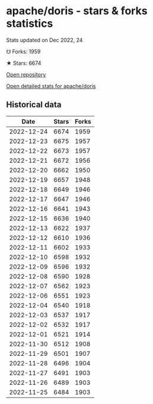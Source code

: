 # apache/doris - stars & forks statistics

Stats updated on Dec 2022, 24

☋ Forks: 1959

★ Stars: 6674

[Open repository](https://github.com/apache/doris)

[Open detailed stats for apache/doris](https://reviewgithub.com/rep/apache/doris)

## Historical data
| Date | Stars | Forks |
|------|-------|-------|
| 2022-12-24 | 6674 | 1959 | 
| 2022-12-23 | 6675 | 1957 | 
| 2022-12-22 | 6673 | 1957 | 
| 2022-12-21 | 6672 | 1956 | 
| 2022-12-20 | 6662 | 1950 | 
| 2022-12-19 | 6657 | 1948 | 
| 2022-12-18 | 6649 | 1946 | 
| 2022-12-17 | 6647 | 1946 | 
| 2022-12-16 | 6641 | 1943 | 
| 2022-12-15 | 6636 | 1940 | 
| 2022-12-13 | 6622 | 1937 | 
| 2022-12-12 | 6610 | 1936 | 
| 2022-12-11 | 6602 | 1933 | 
| 2022-12-10 | 6598 | 1932 | 
| 2022-12-09 | 6596 | 1932 | 
| 2022-12-08 | 6590 | 1928 | 
| 2022-12-07 | 6562 | 1923 | 
| 2022-12-06 | 6551 | 1923 | 
| 2022-12-04 | 6540 | 1918 | 
| 2022-12-03 | 6537 | 1917 | 
| 2022-12-02 | 6532 | 1917 | 
| 2022-12-01 | 6521 | 1914 | 
| 2022-11-30 | 6512 | 1908 | 
| 2022-11-29 | 6501 | 1907 | 
| 2022-11-28 | 6496 | 1904 | 
| 2022-11-27 | 6491 | 1903 | 
| 2022-11-26 | 6489 | 1903 | 
| 2022-11-25 | 6484 | 1903 | 


